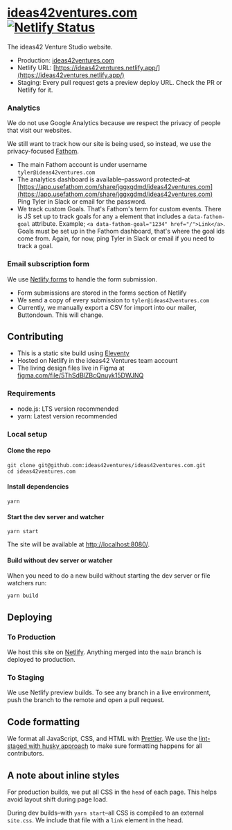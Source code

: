 # [ideas42ventures.com](https://www.ideas42ventures.com) [![Netlify Status](https://api.netlify.com/api/v1/badges/06655ace-67fc-4a5e-a30a-2d9066bc4cd2/deploy-status)](https://app.netlify.com/sites/ideas42ventures/deploys)

The ideas42 Venture Studio website.

- Production: [ideas42ventures.com](https://www.ideas42ventures.com)
- Netlify URL: [https://ideas42ventures.netlify.app/](https://ideas42ventures.netlify.app/)
- Staging: Every pull request gets a preview deploy URL. Check the PR or Netlify for it.

### Analytics

We do not use Google Analytics because we respect the privacy of people that visit our websites.

We still want to track how our site is being used, so instead, we use the privacy-focused [Fathom](https://usefathom.com/).

- The main Fathom account is under username `tyler@ideas42ventures.com`
- The analytics dashboard is available–password protected–at [https://app.usefathom.com/share/jggxgdmd/ideas42ventures.com](https://app.usefathom.com/share/jggxgdmd/ideas42ventures.com) Ping Tyler in Slack or email for the password.
- We track custom Goals. That's Fathom's term for custom events. There is JS set up to track goals for any `a` element that includes a `data-fathom-goal` attribute. Example; `<a data-fathom-goal="1234" href="/">Link</a>`. Goals must be set up in the Fathom dashboard, that's where the goal ids come from. Again, for now, ping Tyler in Slack or email if you need to track a goal.

### Email subscription form

We use [Netlify forms](https://docs.netlify.com/forms/setup/) to handle the form submission.

- Form submissions are stored in the forms section of Netlify
- We send a copy of every submission to `tyler@ideas42ventures.com`
- Currently, we manually export a CSV for import into our mailer, Buttondown. This will change.

## Contributing

- This is a static site build using [Eleventy](https://www.11ty.dev/docs)
- Hosted on Netlify in the ideas42 Ventures team account
- The living design files live in Figma at [figma.com/file/5ThSdBlZBcQnuyk15DWJNQ](https://www.figma.com/file/5ThSdBlZBcQnuyk15DWJNQ/Site?node-id=0%3A1)

### Requirements

- node.js: LTS version recommended
- yarn: Latest version recommended

### Local setup

#### Clone the repo

```
git clone git@github.com:ideas42ventures/ideas42ventures.com.git
cd ideas42ventures.com
```

#### Install dependencies

```
yarn
```

#### Start the dev server and watcher

```
yarn start
```

The site will be available at [http://localhost:8080/](http://localhost:8080/).

#### Build without dev server or watcher

When you need to do a new build without starting the dev server or file watchers run:

```
yarn build
```

## Deploying

### To Production

We host this site on [Netlify](https://www.netlify.com/). Anything merged into the `main` branch is deployed to production.

### To Staging

We use Netlify preview builds. To see any branch in a live environment, push the branch to the remote and open a pull request.

## Code formatting

We format all JavaScript, CSS, and HTML with [Prettier](https://prettier.io). We use the [lint-staged with husky approach](https://prettier.io/docs/en/precommit.html#option-1-lint-stagedhttpsgithubcomokonetlint-staged) to make sure formatting happens for all contributors.

## A note about inline styles

For production builds, we put all CSS in the `head` of each page. This helps avoid layout shift during page load.

During dev builds–with `yarn start`–all CSS is compiled to an external `site.css`. We include that file with a `link` element in the head.

